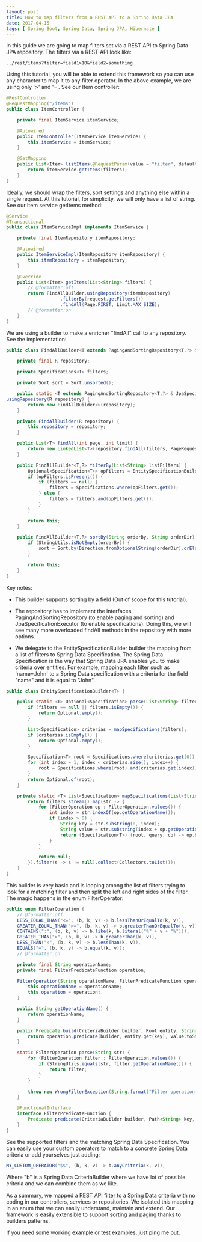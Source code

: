 ```yaml
---
layout: post
title: How to map filters from a REST API to a Spring Data JPA
date: 2017-04-15
tags: [ Spring Boot, Spring Data, Spring JPA, Hibernate ]
---
```

In this guide we are going to map filters set via a REST API to Spring Data JPA repository. The filters via a REST API look like:

```
../rest/items?filter=field1>10&field2=something
```

Using this tutorial, you will be able to extend this framework so you can use any character to map it to any filter operator. In the above example, we are using only '>' and '='. See our Item controller:

```java
@RestController
@RequestMapping("/items")
public class ItemController {

	private final ItemService itemService;

	@Autowired
	public ItemController(ItemService itemService) {
		this.itemService = itemService;
	}

	@GetMapping
	public List<Item> listItems(@RequestParam(value = "filter", defaultValue = "") List<String> filters) {
		return itemService.getItems(filters);
	}	
}
```

Ideally, we should wrap the filters, sort settings and anything else within a single request. At this tutorial, for simplicity, we will only have a list of string. See our Item service getItems method:

```java
@Service
@Transactional
public class ItemServiceImpl implements ItemService {

	private final ItemRepository itemRepository;

	@Autowired
	public ItemServiceImpl(ItemRepository itemRepository) {
		this.itemRepository = itemRepository;
	}

	@Override
	public List<Item> getItems(List<String> filters) {
		// @formatter:off
		return FindAllBuilder.usingRepository(itemRepository)
					.filterBy(request.getFilters())
					.findAll(Page.FIRST, Limit.MAX_SIZE);
		// @formatter:on
	}
}
```

We are using a builder to make a enricher "findAll" call to any repository. See the implementation:

```java
public class FindAllBuilder<T extends PagingAndSortingRepository<T,?> & JpaSpecificationExecutor<T> {

	private final R repository;

	private Specifications<T> filters;

	private Sort sort = Sort.unsorted();

	public static <T extends PagingAndSortingRepository<T,?> & JpaSpecificationExecutor<T>> FindAllBuilder<T,R> 
usingRepository(R repository) {
		return new FindAllBuilder<>(repository);
	}

	private FindAllBuilder(R repository) {
		this.repository = repository;
	}

	public List<T> findAll(int page, int limit) {
		return new LinkedList<T>(repository.findAll(filters, PageRequest.of(page, limit, sort)).getContent());
	}

	public FindAllBuilder<T,R> filterBy(List<String> listFilters) {
		Optional<Specification<T>> opFilters = EntitySpecificationBuilder.parse(listFilters);
		if (opFilters.isPresent()) {
			if (filters == null) {
				filters = Specifications.where(opFilters.get());
			} else {
				filters = filters.and(opFilters.get());
			}
		}

		return this;
	}

	public FindAllBuilder<T,R> sortBy(String orderBy, String orderDir) {
		if (StringUtils.isNotEmpty(orderBy)) {
			sort = Sort.by(Direction.fromOptionalString(orderDir).orElse(Direction.ASC), orderBy);
		}

		return this;
	}
}
```

Key notes:

* This builder supports sorting by a field (Out of scope for this tutorial).

* The repository has to implement the interfaces PagingAndSortingRepository (to enable paging and sorting) and JpaSpecificationExecutor (to enable specifications). Doing this, we will see many more overloaded findAll methods in the repository with more options.

* We delegate to the EntitySpecificationBuilder builder the mapping from a list of filters to Spring Data Specification. The Spring Data Specification is the way that Spring Data JPA enables you to make criteria over entities. For example, mapping each filter such as 'name=John' to a Spring Data specification with a criteria for the field "name" and it is equal to "John".

```java
public class EntitySpecificationBuilder<T> {

	public static <T> Optional<Specification> parse(List<String> filters) {
		if (filters == null || filters.isEmpty()) {
			return Optional.empty();
		}

		List<Specification> criterias = mapSpecifications(filters);
		if (criterias.isEmpty()) {
			return Optional.empty();
		}

		Specification<T> root = Specifications.where(criterias.get(0));
		for (int index = 1; index < criterias.size(); index++) {
			root = Specifications.where(root).and(criterias.get(index));
		}
		return Optional.of(root);
	}

	private static <T> List<Specification> mapSpecifications(List<String> filters) {
		return filters.stream().map(str -> {
			for (FilterOperation op : FilterOperation.values()) {
				int index = str.indexOf(op.getOperationName());
				if (index > 0) {
					String key = str.substring(0, index);
					String value = str.substring(index + op.getOperationName().length());
					return (Specification<T>) (root, query, cb) -> op.build(cb, root, key, value);
				}
			}

			return null;
		}).filter(s -> s != null).collect(Collectors.toList());
	}
}
```

This builder is very basic and is looping among the list of filters trying to look for a matching filter and then split the left and right sides of the filter. The magic happens in the enum FilterOperator:

```java
public enum FilterOperation {
	// @formatter:off
	LESS_EQUAL_THAN("<=", (b, k, v) -> b.lessThanOrEqualTo(k, v)),
	GREATER_EQUAL_THAN(">=", (b, k, v) -> b.greaterThanOrEqualTo(k, v)),
	CONTAINS(":", (b, k, v) -> b.like(k, b.literal("%" + v + "%"))),
	GREATER_THAN(">", (b, k, v) -> b.greaterThan(k, v)),
	LESS_THAN("<", (b, k, v) -> b.lessThan(k, v)),
	EQUALS("=", (b, k, v) -> b.equal(k, v));
	// @formatter:on

	private final String operationName;
	private final FilterPredicateFunction operation;

	FilterOperation(String operationName, FilterPredicateFunction operation) {
		this.operationName = operationName;
		this.operation = operation;
	}

	public String getOperationName() {
		return operationName;
	}

	public Predicate build(CriteriaBuilder builder, Root entity, String key, Object value) {
		return operation.predicate(builder, entity.get(key), value.toString());
	}

	static FilterOperation parse(String str) {
		for (FilterOperation filter : FilterOperation.values()) {
			if (StringUtils.equals(str, filter.getOperationName())) {
				return filter;
			}
		}

		throw new WrongFilterException(String.format("Filter operation '%s' not found", str));
	}

	@FunctionalInterface
	interface FilterPredicateFunction {
		Predicate predicate(CriteriaBuilder builder, Path<String> key, String value);
	}
}
```

See the supported filters and the matching Spring Data Specification. You can easily use your custom operators to match to a concrete Spring Data criteria or add yourselves just adding:

```java
MY_CUSTOM_OPERATOR("$$", (b, k, v) -> b.anyCriteria(k, v)),
```

Where "b" is a Spring Data CriteriaBuilder where we have lot of possible criteria and we can combine them as we like.

As a summary, we mapped a REST API filter to a Spring Data criteria with no coding in our controllers, services or repositories. We isolated this mapping in an enum that we can easily understand, maintain and extend. Our framework is easily extensible to support sorting and paging thanks to builders patterns.

If you need some working example or test examples, just ping me out.